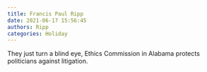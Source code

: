 ```yaml
---
title: Francis Paul Ripp
date: 2021-06-17 15:56:45
authors: Ripp
categories: Holiday
---
```


 They just turn a blind eye, Ethics Commission in Alabama protects politicians against litigation.